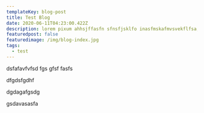 ```yaml
---
templateKey: blog-post
title: Test Blog
date: 2020-06-11T04:23:00.422Z
description: lorem pixum ahhsjffasfn sfnsfjsklfo inasfmskafmvsvekflfsa,msadvms
featuredpost: false
featuredimage: /img/blog-index.jpg
tags:
  - test
---
```

dsfafavfvfsd fgs gfsf fasfs 

dfgdsfgdhf

dgdagafgsdg

gsdavasasfa